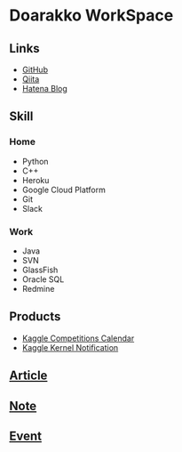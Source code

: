 # Doarakko WorkSpace
## Links
- [GitHub](https://github.com/Doarakko)
- [Qiita](https://qiita.com/Doarakko)
- [Hatena Blog](https://doarakko.hatenablog.com)

## Skill
### Home
- Python
- C++
- Heroku
- Google Cloud Platform
- Git
- Slack
### Work
- Java
- SVN
- GlassFish
- Oracle SQL
- Redmine

## Products
- [Kaggle Competitions Calendar](/products/kaggle-competitions-calendar.html)
- [Kaggle Kernel Notification](https://github.com/Doarakko/kaggle-kernel-notification)

## [Article](/article/)

## [Note](/note/)

## [Event](/event/)